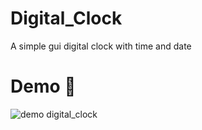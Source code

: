 # Digital_Clock
A simple gui digital clock with time and date 
# Demo :tada:
![demo digital_clock](https://user-images.githubusercontent.com/77124662/130322295-fca344aa-5199-456c-aa00-4146b8e4a009.PNG)
